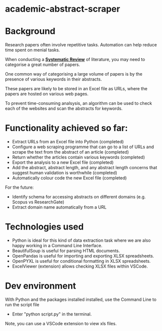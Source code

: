 # academic-abstract-scraper

# Background

Research papers often involve repetitive tasks. Automation can help reduce time spent on menial tasks.

When conducting a **[Systematic Review](https://library-guides.ucl.ac.uk/systematic-reviews/what)** of literature, you may need to categorise a great number of papers.

One common way of categorising a large volume of papers is by the presence of various keywords in their abstracts.

These papers are likely to be stored in an Excel file as URLs, where the papers are hosted on various web pages.

To prevent time-consuming analsysis, an algorithm can be used to check each of the websites and scan the abstracts for keywords.

# Functionality achieved so far:

- Extract URLs from an Excel file into Python (completed)
- Configure a web scraping programme that can go to a list of URLs and scrape the text from the abstract of an article (completed)
- Return whether the articles contain various keywords (completed)
- Export the analysis to a new Excel file (completed)
- Add the abstract, abstract length, and any abstract length concerns that suggest human validation is worthwhile (completed)
- Automatically colour code the new Excel file (completed)

For the future:

- Identify schema for accessing abstracts on different domains (e.g. Scopus vs ResearchGate)
- Extract domain name automatically from a URL

# Technologies used

- Python is ideal for this kind of data extraction task where we are also happy working in a Command Line Interface.
- BeautifulSoup is useful for parsing HTML documents.
- OpenPandas is useful for importing and exporting XLSX spreadsheets.
- OpenPYXL is useful for conditional formatting in XLSX spreadsheets.
- ExcelViewer (extension) allows checking XLSX files within VSCode.

# Dev environment

With Python and the packages installed installed, use the Command Line to run the script file

- Enter "python script.py" in the terminal.

Note, you can use a VSCode extension to view xls files.
